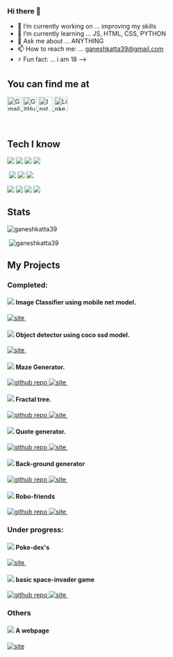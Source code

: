 ### Hi there 👋


- 🔭 I’m currently working on ... improving my skills
- 🌱 I’m currently learning ... JS, HTML, CSS, PYTHON
- 💬 Ask me about ... ANYTHING
- 📫 How to reach me: ...  ganeshkatta39@gmail.com
- ⚡ Fun fact: ... i am 18
-->
&nbsp;  


## You can find me at
<a href='mailto:ganeshkatta39@gmail.com'>
  <img alt='Gmail' height="32" width="32" src="https://cdn.jsdelivr.net/npm/simple-icons@v3/icons/gmail.svg" title="Gmail"/>
</a>
<a href='https://github.com/ganeshkatta39'>
   <img alt='GitHub' height="32" width="32" src="https://cdn.jsdelivr.net/npm/simple-icons@v3/icons/github.svg" title="GitHub"/>
</a>
<a href='https://instagram.com/ganeshkatta39'>
   <img alt='Instagram' height="32" width="32" src="https://cdn.jsdelivr.net/npm/simple-icons@v3/icons/instagram.svg" title="Instagram"/>
</a>
<a href='https://www.linkedin.com/in/ganeshkatta39/'>
   <img alt='Linkedin' height="32" width="32" src="https://cdn.jsdelivr.net/npm/simple-icons@v3/icons/linkedin.svg" title="Linkedin"/>
</a>

&nbsp;&nbsp;

## Tech I know
<!-- for these badges credit to the contributors of https://github.com/Ileriayo/markdown-badges -->
<img src="https://img.shields.io/badge/python%20-%2314354C.svg?&style=for-the-badge&logo=python&logoColor=white"/> <img src="https://img.shields.io/badge/javascript%20-%23323330.svg?&style=for-the-badge&logo=javascript&logoColor=%23F7DF1E"/>
<img src="https://img.shields.io/badge/html5%20-%23E34F26.svg?&style=for-the-badge&logo=html5&logoColor=white"/>
<img src="https://img.shields.io/badge/css3%20-%231572B6.svg?&style=for-the-badge&logo=css3&logoColor=white"/>

<img scr="https://img.shields.io/badge/Sass-CC6699?style=for-the-badge&logo=sass&logoColor=white"> <img src="https://img.shields.io/badge/react%20-%2320232a.svg?&style=for-the-badge&logo=react&logoColor=%2361DAFB"/>
<img src="https://img.shields.io/badge/node.js%20-%2343853D.svg?&style=for-the-badge&logo=node.js&logoColor=white"/>
<img src ="https://img.shields.io/badge/postgres-%23316192.svg?&style=for-the-badge&logo=postgresql&logoColor=white"/>

<img src="https://img.shields.io/badge/express.js%20-%23404d59.svg?&style=for-the-badge"/> <img src="https://img.shields.io/badge/git%20-%23F05033.svg?&style=for-the-badge&logo=git&logoColor=white"/>
<img src="https://img.shields.io/badge/github%20-%23121011.svg?&style=for-the-badge&logo=github&logoColor=white"/>
<img src="https://img.shields.io/badge/markdown-%23000000.svg?&style=for-the-badge&logo=markdown&logoColor=white"/>


## Stats
<p align="left"> <img src="https://komarev.com/ghpvc/?username=ganeshkatta39&label=Profile%20views&color=0e75b6&style=flat" alt="ganeshkatta39" /> </p>
<p>&nbsp;<img align="center" src="https://github-readme-stats.vercel.app/api?username=ganeshkatta39&show_icons=true&locale=en" alt="ganeshkatta39" /></p>


## My Projects

### Completed:

#### <img src="https://img.icons8.com/ios/16/000000/image.png"/> Image Classifier using mobile net model.
<a href='https://gktech5.netlify.app'>
 <img alt='site' src="https://img.shields.io/badge/website-open-blue" title="Website"/>
</a>&nbsp;&nbsp;  

#### <img src="https://img.icons8.com/ios/16/000000/3d-select--v1.png"/> Object detector using coco ssd model.
<a href='https://gktech6.netlify.app'>
 <img alt='site' src="https://img.shields.io/badge/website-open-blue" title="Website"/>
</a>&nbsp;&nbsp; 

#### <img src="https://img.icons8.com/ios/16/000000/hard-to-find.png"/> Maze Generator.
<a href='https://github.com/ganeshkatta39/maze-generator'>
  <img alt='github repo' src="https://img.shields.io/badge/github-repo-brightgreen" title="GitHub repo"/>
</a>
<a href='https://gktech7.netlify.app'>
 <img alt='site' src="https://img.shields.io/badge/website-open-blue" title="Website"/>
</a>&nbsp;&nbsp; 

#### <img src="https://img.icons8.com/windows/16/000000/tree.png"/> Fractal tree.
<a href='https://github.com/ganeshkatta39/fractal-tree'>
  <img alt='github repo' src="https://img.shields.io/badge/github-repo-brightgreen" title="GitHub repo"/>
</a>
<a href='https://ganeshkatta39.github.io/fractal-tree/'>
 <img alt='site' src="https://img.shields.io/badge/github-page-blueviolet" title="Website"/>
</a>&nbsp;&nbsp;

#### <img src="https://img.icons8.com/fluent-systems-regular/16/000000/quote.png"/> Quote generator.
<a href='https://github.com/ganeshkatta39/quote-generator'>
  <img alt='github repo' src="https://img.shields.io/badge/github-repo-brightgreen" title="GitHub repo"/>
</a>
<a href='https://ganeshkatta39.github.io/fractal-tree/'>
 <img alt='site' src="https://img.shields.io/badge/github-page-blueviolet" title="Website"/>
</a>&nbsp;&nbsp;

#### <img src="https://img.icons8.com/metro/16/000000/sheet-of-paper.png"/> Back-ground generator
<a href='https://github.com/ganeshkatta39/background-generator'>
  <img alt='github repo' src="https://img.shields.io/badge/github-repo-brightgreen" title="GitHub repo"/>
</a>
<a href='https://ganeshkatta39.github.io/quote-generator/dist/'>
 <img alt='site' src="https://img.shields.io/badge/github-page-blueviolet" title="Website"/>
</a>&nbsp;&nbsp;  

#### <img src="https://img.icons8.com/pastel-glyph/16/000000/robot-2--v2.png"/> Robo-friends
<a href='https://github.com/ganeshkatta39/robo-friends'>
  <img alt='github repo' src="https://img.shields.io/badge/github-repo-brightgreen" title="Website"/>
</a>
<a href='https://ganeshkatta39.github.io/robo-friends/'>
  <img alt='site' src="https://img.shields.io/badge/github-page-blueviolet" title="Website"/>
</a>&nbsp;&nbsp;

### Under progress:
#### <img src="https://img.icons8.com/metro/16/000000/pokedex.png"/> Poke-dex's
<a href='https://gktech3.netlify.app/'>
  <img alt='site' src="https://img.shields.io/badge/website-open-blue" title="Website"/>
</a>&nbsp;&nbsp;  

#### <img src="https://img.icons8.com/pastel-glyph/16/000000/space-shuttle--v1.png"/> basic space-invader game
<a href='https://github.com/ganeshkatta39/space-invaders'>
  <img alt='github repo' src="https://img.shields.io/badge/github-repo-brightgreen" title="GitHub repo"/>
</a>
<a href='https://gktech4.netlify.app/'>
  <img alt='site' src="https://img.shields.io/badge/website-open-blue" title="Website"/>
</a>&nbsp;&nbsp;

### Others

#### <img src="https://img.icons8.com/carbon-copy/16/000000/domain.png"/> A webpage
<a href='https://ganeshkatta39.github.io/portfolio-website/dist/index.html'>
<img alt='site' src="https://img.shields.io/badge/website-open-blue" title="Website"/>

</a>&nbsp;&nbsp;

